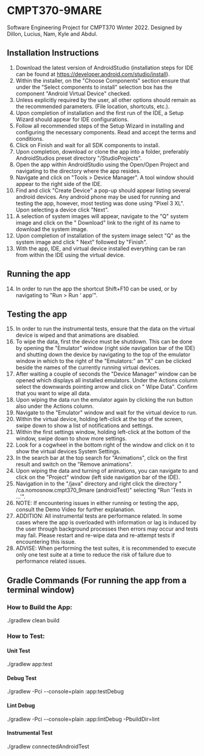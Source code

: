 # CMPT370-9MARE

Software Engineering Project for CMPT370 Winter 2022. Designed by Dillon, Lucius, Nam, Kyle and
Abdul.

## Installation Instructions

1. Download the latest version of AndroidStudio (installation steps for IDE can be found
   at https://developer.android.com/studio/install).
2. Within the installer, on the "Choose Components" section ensure that under the "Select components
   to install" selection box has the component "Android Virtual Device" checked.
3. Unless explicitly required by the user, all other options should remain as the recommended
   parameters. (File location, shortcuts, etc.).
4. Upon completion of installation and the first run of the IDE, a Setup Wizard should appear for
   IDE configurations.
5. Follow all recommended steps of the Setup Wizard in installing and configuring the necessary
   components. Read and accept the terms and conditions.
6. Click on Finish and wait for all SDK components to install.
7. Upon completion, download or clone the app into a folder, preferably AndroidStudios preset
   directory "/StudioProjects".
8. Open the app within AndroidStudio using the Open/Open Project and navigating to the directory
   where the app resides.
9. Navigate and click on "Tools > Device Manager". A tool window should appear to the right side of
   the IDE.
10. Find and click "Create Device" a pop-up should appear listing several android devices. Any
    android phone may be used for running and testing the app, however, most testing was done
    using "Pixel 3 XL". Upon selecting a device click "Next".
11. A selection of system images will appear, navigate to the "Q" system image and click on the "
    Download" link to the right of its name to download the system image.
12. Upon completion of installation of the system image select "Q" as the system image and click "
    Next" followed by "Finish".
13. With the app, IDE, and virtual device installed everything can be ran from within the IDE using
    the virtual device.

## Running the app

14. In order to run the app the shortcut Shift+F10 can be used, or by navigating to "Run > Run '
    app'".

## Testing the app

15. In order to run the instrumental tests, ensure that the data on the virtual device is wiped and
    that animations are disabled.
16. To wipe the data, first the device must be shutdown. This can be done by opening the "Emulator"
    window (right side navigation bar of the IDE) and shutting down the device by navigating to the
    top of the emulator window in which to the right of the "Emulators:" an "X" can be clicked
    beside the names of the currently running virtual devices.
17. After waiting a couple of seconds the "Device Manager" window can be opened which displays all
    installed emulators. Under the Actions column select the downwards pointing arrow and click on "
    Wipe Data". Confirm that you want to wipe all data.
18. Upon wiping the data run the emulator again by clicking the run button also under the Actions
    column.
19. Navigate to the "Emulator" window and wait for the virtual device to run.
20. Within the virtual device, holding left-click at the top of the screen, swipe down to show a
    list of notifications and settings.
21. Within the first settings window, holding left-click at the bottom of the window, swipe down to
    show more settings.
22. Look for a cogwheel in the bottom right of the window and click on it to show the virtual
    devices System Settings.
23. In the search bar at the top search for "Animations", click on the first result and switch on
    the "Remove animations".
24. Upon wiping the data and turning of animations, you can navigate to and click on the "Project"
    window (left side navigation bar of the IDE).
25. Navigation in to the "/java" directory and right click the directory "
    /ca.nomosnow.cmpt370_9mare (androidTest)" selecting "Run 'Tests in ...'".
26. NOTE: If encountering issues in either running or testing the app, consult the Demo Video for
    further explanation.
27. ADDITION: All instrumental tests are performance related. In some cases where the app is
    overloaded with information or lag is induced by the user through background processes then
    errors may occur and tests may fail. Please restart and re-wipe data and re-attempt tests if
    encountering this issue.
28. ADVISE: When performing the test suites, it is recommended to execute only one test suite at a
    time to reduce the risk of failure due to performance related issues.

## Gradle Commands (For running the app from a terminal window)

### How to Build the App:

./gradlew clean build

### How to Test:

#### Unit Test

./gradlew app:test

#### Debug Test

./gradlew -Pci --console=plain :app:testDebug

#### Lint Debug

./gradlew -Pci --console=plain :app:lintDebug -PbuildDir=lint

#### Instrumental Test

./gradlew connectedAndroidTest
